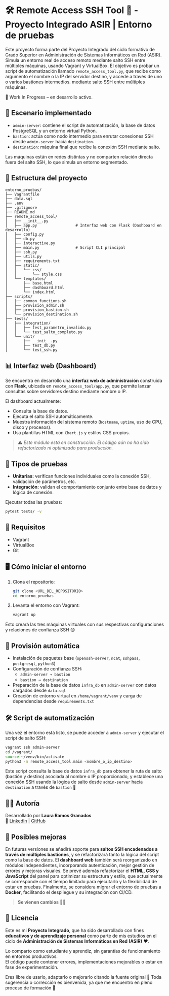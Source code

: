 # 🛠️ Remote Access SSH Tool 🦘 - Proyecto Integrado ASIR | Entorno de pruebas

Este proyecto forma parte del Proyecto Integrado del ciclo formativo de Grado Superior en Administración de Sistemas Informáticos en Red (ASIR). Simula un entorno real de acceso remoto mediante salto SSH entre múltiples máquinas, usando Vagrant y VirtualBox. El objetivo es probar un script de automatización llamado `remote_access_tool.py`, que recibe como argumento el nombre o la IP del servidor destino, y accede a través de uno o varios bastiones intermedios. mediante salto SSH entre múltiples máquinas.

 🚧 Work In Progress – en desarrollo activo.

## 🔧 Escenario implementado

- `admin-server`: contiene el script de automatización, la base de datos PostgreSQL y un entorno virtual Python.
- `bastion`: actúa como nodo intermedio para enrutar conexiones SSH desde `admin-server` hacia `destination`.
- `destination`: máquina final que recibe la conexión SSH mediante salto.

Las máquinas están en redes distintas y no comparten relación directa fuera del salto SSH, lo que simula un entorno segmentado.

## 📁 Estructura del proyecto

```
entorno_pruebas/
├── Vagrantfile
├── data.sql
├── .env
├── .gitignore
├── README.md
├── remote_access_tool/
│   ├── __init__.py
│   ├── app.py                 # Interfaz web con Flask (Dashboard en desarrollo)
│   ├── config.py
│   ├── db.py
│   ├── interactive.py
│   ├── main.py                # Script CLI principal
│   ├── ssh.py
│   ├── utils.py
│   ├── requirements.txt
│   ├── static/
│   │   └── css/
│   │       └── style.css
│   └── templates/
│       ├── base.html
│       ├── dashboard.html
│       └── index.html
├── scripts/
│   ├── common_functions.sh
│   ├── provision_admin.sh
│   ├── provision_bastion.sh
│   └── provision_destination.sh
├── tests/
│   ├── integration/
│   │   ├── test_parametro_invalido.py
│   │   └── test_salto_completo.py
│   └── unit/
│       ├── __init__.py
│       ├── test_db.py
│       └── test_ssh.py

```

## 📊 Interfaz web (Dashboard)

Se encuentra en desarrollo una **interfaz web de administración** construida con **Flask**, ubicada en `remote_access_tool/app.py`, que permite lanzar consultas sobre servidores destino mediante nombre o IP.

El dashboard actualmente:

- Consulta la base de datos.
- Ejecuta el salto SSH automáticamente.
- Muestra información del sistema remoto (`hostname`, `uptime`, uso de CPU, disco y procesos).
- Usa plantillas HTML con `Chart.js` y estilos CSS propios.

> ⚠️ *Este módulo está en construcción. El código aún no ha sido refactorizado ni optimizado para producción.*

## 🧪 Tipos de pruebas

- **Unitarias:** verifican funciones individuales como la conexión SSH, validación de parámetros, etc.
- **Integración:** validan el comportamiento conjunto entre base de datos y lógica de conexión.

Ejecutar todas las pruebas:

```bash
pytest tests/ -v

```

## 🚀 Requisitos

- Vagrant
- VirtualBox
- Git

## 🖥️ Cómo iniciar el entorno

1. Clona el repositorio:
   ```bash
   git clone <URL_DEL_REPOSITORIO>
   cd entorno_pruebas
   ```

2. Levanta el entorno con Vagrant:
   ```bash
   vagrant up
   ```

Esto creará las tres máquinas virtuales con sus respectivas configuraciones y relaciones de confianza SSH 😊

## 🧰 Provisión automática

- Instalación de paquetes base (`openssh-server`, `ncat`, `sshpass`, `postgresql`, `python3`)
- Configuración de confianza SSH:
  - `admin-server → bastion`
  - `bastion → destination`
- Preparación de la base de datos `infra_db` en `admin-server` con datos cargados desde `data.sql`
- Creación de entorno virtual en `/home/vagrant/venv` y carga de dependencias desde `requirements.txt`

## 🛠️ Script de automatización

Una vez el entorno está listo, se puede acceder a `admin-server` y ejecutar el script de salto SSH:

```bash
vagrant ssh admin-server
cd /vagrant/
source ~/venv/bin/activate
python3 -m remote_access_tool.main <nombre_o_ip_destino>
```

Este script consulta la base de datos `infra_db` para obtener la ruta de salto (bastión y destino) asociada al nombre o IP proporcionado, y establece una conexión SSH usando la lógica de salto desde `admin-server` hacia `destination` a través de `bastion` 🦘

## 👩‍💻 Autoría

Desarrollado por **Laura Ramos Granados**  
📧 [LinkedIn](https://www.linkedin.com/in/emele-ramos-granados/) |  [GitHub](https://github.com/ramossinflores)

## 🧭 Posibles mejoras

En futuras versiones se añadirá soporte para **saltos SSH encadenados a través de múltiples bastiones**, y se refactorizará tanto la lógica del script como la base de datos. El **dashboard web** también será reorganizado en módulos independientes, incorporando autenticación, mejor gestión de errores y mejoras visuales. Se prevé además refactorizar el **HTML, CSS y JavaScript** del panel para optimizar su estructura y estilo, que actualmente se corresponde con el tiempo limitado para ejecutarlo y la flexibilidad de estar en pruebas. Finalmente, se considera migrar el entorno de pruebas a **Docker**, facilitando el despliegue y su integración con CI/CD.

> **Se vienen cambios** 🙏🏾

## 📄 Licencia

Este es mi **Proyecto Integrado**, que ha sido desarrollado con fines **educativos y de aprendizaje personal** como parte de mis estudios en el ciclo de **Administración de Sistemas Informáticos en Red (ASIR)** ❤️.

Lo comparto como estudiante y aprendiz, sin garantías de funcionamiento en entornos productivos.  
El código puede contener errores, implementaciones mejorables o estar en fase de experimentación.

Eres libre de usarlo, adaptarlo o mejorarlo citando la fuente original 💛
Toda sugerencia o corrección es bienvenida, ya que me encuentro en pleno proceso de formación 🙌
